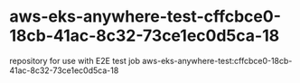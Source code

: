 # aws-eks-anywhere-test-cffcbce0-18cb-41ac-8c32-73ce1ec0d5ca-18
repository for use with E2E test job aws-eks-anywhere-test:cffcbce0-18cb-41ac-8c32-73ce1ec0d5ca-18
